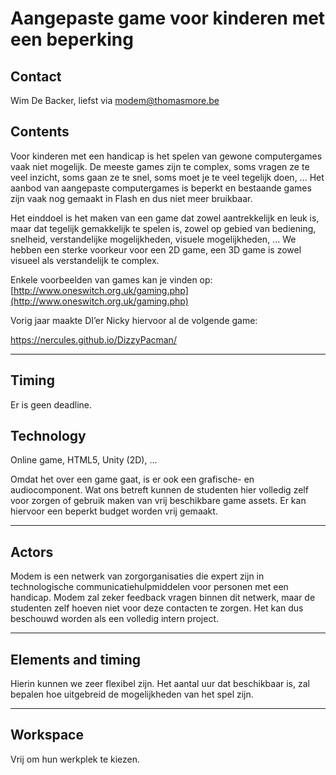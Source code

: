 # Aangepaste game voor kinderen met een beperking

## Contact

Wim De Backer, liefst via modem@thomasmore.be

## Contents

Voor kinderen met een handicap is het spelen van gewone computergames vaak niet mogelijk. De
meeste games zijn te complex, soms vragen ze te veel inzicht, soms gaan ze te snel, soms moet je te
veel tegelijk doen, ... Het aanbod van aangepaste computergames is beperkt en bestaande games
zijn vaak nog gemaakt in Flash en dus niet meer bruikbaar.

Het einddoel is het maken van een game dat zowel aantrekkelijk en leuk is, maar dat tegelijk
gemakkelijk te spelen is, zowel op gebied van bediening, snelheid, verstandelijke mogelijkheden,
visuele mogelijkheden, ... We hebben een sterke voorkeur voor een 2D game, een 3D game is zowel
visueel als verstandelijk te complex.

Enkele voorbeelden van games kan je vinden op: [http://www.oneswitch.org.uk/gaming.php](http://www.oneswitch.org.uk/gaming.php)

Vorig jaar maakte DI’er Nicky hiervoor al de volgende game:

https://nercules.github.io/DizzyPacman/

---

## Timing

Er is geen deadline.

## Technology

Online game, HTML5, Unity (2D), ...

Omdat het over een game gaat, is er ook een grafische- en audiocomponent. Wat ons betreft
kunnen de studenten hier volledig zelf voor zorgen of gebruik maken van vrij beschikbare game
assets. Er kan hiervoor een beperkt budget worden vrij gemaakt.

---

## Actors

Modem is een netwerk van zorgorganisaties die expert zijn in technologische
communicatiehulpmiddelen voor personen met een handicap. Modem zal zeker feedback vragen
binnen dit netwerk, maar de studenten zelf hoeven niet voor deze contacten te zorgen.
Het kan dus beschouwd worden als een volledig intern project.

---

## Elements and timing

Hierin kunnen we zeer flexibel zijn. Het aantal uur dat beschikbaar is, zal bepalen hoe uitgebreid de
mogelijkheden van het spel zijn.

---

## Workspace

Vrij om hun werkplek te kiezen.